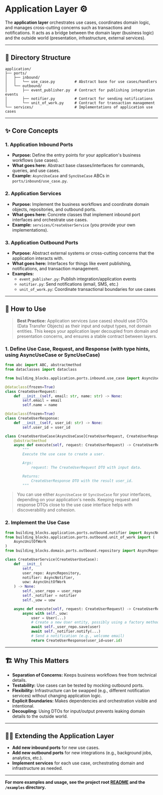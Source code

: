# Application Layer ⚙️

The **application layer** orchestrates use cases, coordinates domain logic, and manages cross-cutting concerns such as transactions and notifications.
It acts as a bridge between the domain layer (business logic) and the outside world (presentation, infrastructure, external services).

---

## 📁 Directory Structure

```
application/
├── ports/
│   ├── inbound/
│   │   └── use_case.py         # Abstract base for use cases/handlers
│   └── outbound/
│       ├── event_publisher.py  # Contract for publishing integration events
│       ├── notifier.py         # Contract for sending notifications
│       └── unit_of_work.py     # Contract for transaction management
└── services/                   # Implementations of application use cases
```

---

## ✨ Core Concepts

### 1. **Application Inbound Ports**
- **Purpose:** Define the entry points for your application's business workflows (use cases).
- **What goes here:** Abstract base classes/interfaces for commands, queries, and use cases.
- **Example:** `AsyncUseCase` and `SyncUseCase` ABCs in `ports/inbound/use_case.py`.

### 2. **Application Services**
- **Purpose:** Implement the business workflows and coordinate domain objects, repositories, and outbound ports.
- **What goes here:** Concrete classes that implement inbound port interfaces and orchestrate use cases.
- **Example:** `services/CreateUserService` (you provide your own implementations).

### 3. **Application Outbound Ports**
- **Purpose:** Abstract external systems or cross-cutting concerns that the application interacts with.
- **What goes here:** Interfaces for things like event publishing, notifications, and transaction management.
- **Examples:**
  - `event_publisher.py`: Publish integration/application events
  - `notifier.py`: Send notifications (email, SMS, etc.)
  - `unit_of_work.py`: Coordinate transactional boundaries for use cases

---

## 🧩 How to Use

> **Best Practice:**
> Application services (use cases) should use DTOs (Data Transfer Objects) as their input and output types, not domain entities.
> This keeps your application layer decoupled from domain and presentation concerns, and ensures a stable contract between layers.

### 1. Define Use Case, Request, and Response (with type hints, using AsyncUseCase or SyncUseCase)

```python
from abc import ABC, abstractmethod
from dataclasses import dataclass

from building_blocks.application.ports.inbound.use_case import AsyncUseCase

@dataclass(frozen=True)
class CreateUserRequest:
    def __init__(self, email: str, name: str) -> None:
        self.email = email
        self.name = name

@dataclass(frozen=True)
class CreateUserResponse:
    def __init__(self, user_id: str) -> None:
        self.user_id = user_id

class CreateUserUseCase(AsyncUseCase[CreateUserRequest, CreateUserResponse], ABC):
    @abstractmethod
    async def execute(self, request: CreateUserRequest) -> CreateUserResponse:
        """
        Execute the use case to create a user.

        Args:
            request: The CreateUserRequest DTO with input data.

        Returns:
            CreateUserResponse DTO with the result user_id.
        """
```

> You can use either `AsyncUseCase` or `SyncUseCase` for your interfaces, depending on your application's needs.
> Keeping request and response DTOs close to the use case interface helps with discoverability and cohesion.

### 2. Implement the Use Case

```python
from building_blocks.application.ports.outbound.notifier import AsyncNotifier
from building_blocks.application.ports.outbound.unit_of_work import (
    AsyncUnitOfWork
)
from building_blocks.domain.ports.outbound.repository import AsyncRepository

class CreateUserService(CreateUserUseCase):
    def __init__(
        self,
        user_repo: AsyncRepository,
        notifier: AsyncNotifier,
        uow: AsyncUnitOfWork
    ) -> None:
        self._user_repo = user_repo
        self._notifier = notifier
        self._uow = uow

    async def execute(self, request: CreateUserRequest) -> CreateUserResponse:
        async with self._uow:
            user = User(...)
            # Create a new User entity, possibly using a factory method
            await self._user_repo.save(user)
            await self._notifier.notify(...)
            # Send a notification (e.g., welcome email)
            return CreateUserResponse(user_id=user.id)
```

---

## 🏗️ Why This Matters

- **Separation of Concerns:** Keeps business workflows free from technical details.
- **Testability:** Use cases can be tested by mocking outbound ports.
- **Flexibility:** Infrastructure can be swapped (e.g., different notification services) without changing application logic.
- **Explicit Boundaries:** Makes dependencies and orchestration visible and intentional.
- **Decoupling:** Using DTOs for input/output prevents leaking domain details to the outside world.

---

## 🧑‍💻 Extending the Application Layer

- **Add new inbound ports** for new use cases.
- **Add new outbound ports** for new integrations (e.g., background jobs, analytics, etc.).
- **Implement services** for each use case, orchestrating domain and infrastructure as needed.

---

**For more examples and usage, see the project root [README](../../README.md) and the `/examples` directory.**
